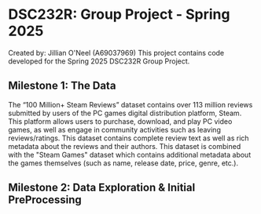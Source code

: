 # DSC232R: Group Project - Spring 2025
Created by: Jillian O'Neel (A69037969)
This project contains code developed for the Spring 2025 DSC232R Group Project.
## Milestone 1: The Data
The “100 Million+ Steam Reviews” dataset contains over 113 million reviews submitted by users of the PC games digital distribution platform, Steam. This platform allows users to purchase, download, and play PC video games, as well as engage in community activities such as leaving reviews/ratings. This dataset contains complete review text as well as rich metadata about the reviews and their authors. This dataset is combined with the "Steam Games" dataset which contains additional metadata about the games themselves (such as name, release date, price, genre, etc.).
## Milestone 2: Data Exploration & Initial PreProcessing

